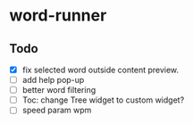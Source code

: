 # word-runner

## Todo
- [x] fix selected word outside content preview.
- [ ] add help pop-up
- [ ] better word filtering
- [ ] Toc: change Tree widget to custom widget?
- [ ] speed param wpm
